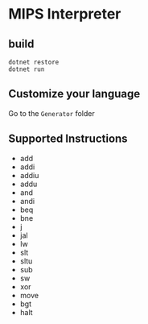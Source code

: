 # MIPS Interpreter

## build

```
dotnet restore
dotnet run
```

## Customize your language

Go to the `Generator` folder

## Supported Instructions

- add
- addi
- addiu
- addu
- and
- andi
- beq
- bne
- j
- jal
- lw
- slt
- sltu
- sub
- sw
- xor
- move
- bgt
- halt
